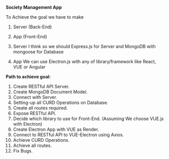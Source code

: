 **Society Management App**

To Achieve the goal we have to make
1. Server (Back-End)
2. App  (Front-End)

1. Server
I think so we should Express.js for Server and MongoDB with mongoose for Database

2. App
We can use Electron.js with any of library/framework like React, VUE or Angular

**Path to achieve goal:**
1. Create RESTful API Server.
2. Create MongoDB Document Model.
3. Connect with Server.
4. Setting-up all CURD Operations on Database.
5. Create all routes required.
6. Expose RESTful API.
7. Decide which library to use for Front-End.
    (Assuming We choose VUE.js with Electron)
8. Create Electron App with VUE as Render.
9. Connect to RESTful API to VUE-Electron using Axios.
10. Achieve CURD Operations.
11. Achieve all routes.
12. Fix Bugs.